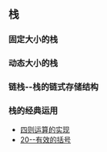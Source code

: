 ## 栈
### 固定大小的栈
### 动态大小的栈
### 链栈--栈的链式存储结构
### 栈的经典运用
* [四则运算的实现](./LinkStack/test.c)
* [20--有效的括号](./LinkStack/balanced.c)